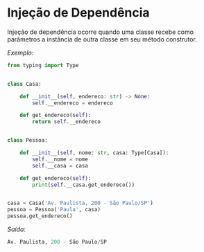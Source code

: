 # Injeção de Dependência

Injeção de dependência ocorre quando uma classe recebe como parãmetros a instância de outra classe em seu método construtor.

*Exemplo*:
~~~python
from typing import Type


class Casa:

    def __init__(self, endereco: str) -> None:
        self.__endereco = endereco

    def get_endereco(self):
        return self.__endereco


class Pessoa:

    def __init__(self, nome: str, casa: Type[Casa]):
        self.__nome = nome
        self.__casa = casa

    def get_endereco(self):
        print(self.__casa.get_endereco())


casa = Casa('Av. Paulista, 200 - São Paulo/SP')
pessoa = Pessoa('Paula', casa)
pessoa.get_endereco()
~~~

*Saída*:
~~~python
Av. Paulista, 200 - São Paulo/SP
~~~